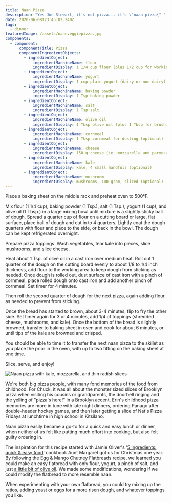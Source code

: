 ```yaml
---
title: Naan Pizza
description: "Yes Jon Stewart, it's not pizza... it's \"naan pizza\" "
date: 2020-06-08T23:45:02.240Z
tags:
  - dinner
featuredImage: /assets/naanveggiepizza.jpg
components:
  - component:
      componentTitle: Pizza
      componentIngredientObjects:
        - ingredientObject:
            ingredientMachineName: flour
            ingredientDisplay: 1 1/4 cup flour (plus 1/2 cup for working with dough)
        - ingredientObject:
            ingredientMachineName: yogurt
            ingredientDisplay: 1 cup plain yogurt (dairy or non-dairy)
        - ingredientObject:
            ingredientMachineName: baking powder
            ingredientDisplay: 1 Tsp baking powder
        - ingredientObject:
            ingredientMachineName: salt
            ingredientDisplay: 1 Tsp salt
        - ingredientObject:
            ingredientMachineName: olive oil
            ingredientDisplay: 1 Tbsp olive oil (plus 1 Tbsp for brushing dough)
        - ingredientObject:
            ingredientMachineName: cornmeal
            ingredientDisplay: 1 Tbsp cornmeal for dusting (optional)
        - ingredientObject:
            ingredientMachineName: cheese
            ingredientDisplay: 150 g cheese (ie. mozzarella and parmesan blend)
        - ingredientObject:
            ingredientMachineName: kale
            ingredientDisplay: kale, 4 small handfuls (optional)
        - ingredientObject:
            ingredientMachineName: mushroom
            ingredientDisplay: mushrooms, 100 gram, sliced (optional)
---
```

Place a baking sheet on the middle rack and preheat oven to 500°F. 

Mix flour (1 1/4 cup), baking powder (1 Tsp.), salt (1 Tsp.), yogurt (1 cup), and olive oil (1 Tbsp.) in a large mixing bowl until mixture is a slightly sticky ball of dough. Spread a quarter cup of flour on a cutting board or large, flat surface, place ball of dough and cut in to 4 quarters. Lightly coat the dough quarters with flour and place to the side, or back in the bowl. The dough can be kept refrigerated overnight.

Prepare pizza toppings. Wash vegetables, tear kale into pieces, slice mushrooms, and slice cheese. 

Heat about 1 Tsp. of olive oil in a cast iron over medium heat. Roll out 1 quarter of the dough on the cutting board evenly to about 1/8 to 1/4 inch thickness, add flour to the working area to keep dough from sticking as needed. Once dough is rolled out, dust surface of cast iron with a pinch of cornmeal, place rolled dough onto cast iron and add another pinch of cornmeal. Set timer for 4 minutes. 

Then roll the second quarter of dough for the next pizza, again adding flour as needed to prevent from sticking. 

Once the bread has started to brown, about 3-4 minutes, flip to fry the other side. Set timer again for 3 or 4 minutes, add 1/4 of toppings (shredded cheese, mushrooms, and kale). Once the bottom of the bread is slightly browned, transfer to baking sheet in oven and cook for about 6 minutes, or until tips of the kale are browned and crisped.

You should be able to time it to transfer the next naan pizza to the skillet as you place the prior in the oven, with up to two fitting on the baking sheet at one time. 

Slice, serve, and enjoy!

![Naan pizza with kale, mozzarella, and thin radish slices](/assets/20200508_181243.jpg "Naan pizza with kale, mozzarella, and radishes")

We're both big pizza people, with many fond memories of the food from childhood. For Chuck, it was all about the monster sized slices of Brooklyn pizza when visiting his cousins or grandparents, the doorbell ringing and the yelling of "pizza's here!" in a Brooklyn accent. Erin's childhood pizza memories are more in tune with late night dinners, ordering Panago after double-header hockey games, and then later getting a slice of Nat's Pizza Fridays at lunchtime in high school in Kitsilano. 

Naan pizza easily became a go-to for a quick and easy lunch or dinner, when neither of us felt like putting much effort into cooking, but also felt guilty ordering in.

The inspiration for this recipe started with Jamie Oliver's '[5 Ingredients: quick & easy food](https://www.jamieoliver.com/recipes/category/books/5-ingredients-quick-easy-food-recipes/)' cookbook Aunt Margaret got us for Christmas one year. By following the Egg & Mango Chutney Flatbreads recipe, we learned you could make an easy flatbread with only flour, yogurt, a pinch of salt, and just [a little bit of olive oil](https://www.youtube.com/watch?v=TsTWFsEi0aE). We made some modifications, wondering if we could modify the flatbread to more resemble naan. 

When experimenting with your own flatbread, you could try mixing up the ratios, adding yeast or eggs for a more risen dough, and whatever toppings you like.
